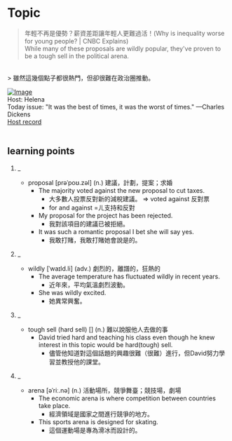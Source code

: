 # Topic

> 年輕不再是優勢？薪資差距讓年輕人更難過活！(Why is inequality worse for young people? | CNBC Explains) <br>
> While many of these proposals are wildly popular, they've proven to be a tough sell in the political arena.
 <br>
> 雖然這幾個點子都很熱門，但卻很難在政治圈推動。

 <br>

[![Image](https://cdn.voicetube.com/assets/thumbnails/7WegzglZlwA.jpg)](https://www.youtube.com/embed/7WegzglZlwA?rel=0&showinfo=0&cc_load_policy=0&controls=1&autoplay=1&iv_load_policy=3&playsinline=1&wmode=transparent&start=256&end=264&enablejsapi=1&origin=https://tw.voicetube.com&widgetid=1)<br>
Host: Helena
<br>Today issue: "It was the best of times, it was the worst of times." —Charles Dickens
<br>
[Host record](https://cdn.voicetube.com/tmp/everyday_records/100000164773663/3788.mp3)
<br><br>
## learning points
1. _
	* proposal [prəˈpoʊ.zəl] (n.) 建議，計劃，提案；求婚
		- The majority voted against the new proposal to cut taxes.
			+ 大多數人投票反對新的減稅建議。 => voted against 反對票
			+ for and against =ㄦ支持和反對
		- My proposal for the project has been rejected.
			+ 我對該項目的建議已被拒絕。
		- It was such a romantic proposal I bet she will say yes.
			+ 我敢打賭，我敢打賭她會說是的。

2. _
	* wildly [ˈwaɪld.li] (adv.) 劇烈的，離譜的，狂熱的
		- The average temperature has fluctuated wildly in recent years.
			+ 近年來，平均氣溫劇烈波動。
		- She was wildly excited.
			+ 她異常興奮。

3. _
	* tough sell (hard sell) [] (n.) 難以說服他人去做的事
		- David tried hard and teaching his class even though he knew interest in this topic would be hard(tough) sell.
			+ 儘管他知道對這個話題的興趣很難（很難）進行，但David努力學習並教授他的課堂。

4. _
	* arena [əˈriː.nə] (n.) 活動場所，競爭舞臺；競技場，劇場
		- The economic arena is where competition between countries take place.
			+ 經濟領域是國家之間進行競爭的地方。
		- This sports arena is designed for skating.
			+ 這個運動場是專為滑冰而設計的。
